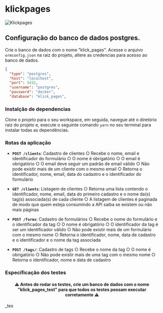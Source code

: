 # klickpages

<img alt="Klickpages" src="https://static-public.klickpages.com.br/uploads/media/file/1632609/klickpages.png" />

## Configuração do banco de dados postgres. 
Crie o banco de dados com o nome "klick_pages".
Acesse o arquivo `ormconfig.json` na raiz do projeto, altere as credencias para acesso ao banco de dados.
```json
{
  "type": "postgres",
  "host": "localhost",
  "port": 5432,
  "username": "postgres",
  "password": "docker",
  "database": "klick_pages",
````

### Instalção de dependencias 
Clone o projeto para o seu workspace, em seguida, navegue até o diretório raiz do projeto e, execute o seguinte comando `yarn` no seu terminal para instalar todas as dependências.

### Rotas da aplicação

- **`POST /clients`**: 
Cadastro de clientes
  ○ Recebe o nome, email e identificador do formulário
  ○ O nome é obrigatório
  ○ O email é obrigatório
  ○ O email deve seguir um padrão de email válido
  ○ Não pode existir mais de um cliente com o mesmo email
  ○ Retorna o identificador, nome, email, data do cadastro e o identificador do formulário

- **`GET /clients`**: 
Listagem de clientes
  ○ Retorna uma lista contendo o identificador, nome, email, data do primeiro cadastro e o nome da(s) tag(s) associada(s) de cada cliente
  ○ A listagem de clientes é paginada de modo que quem esteja consumindo a API saiba se existem ou não mais páginas

- **`POST /forms`**: 
Cadastro de formulários
  ○ Recebe o nome do formulário e o identificador da tag
  ○ O nome é obrigatório
  ○ O identificador da tag é ser um identificador válido
  ○ Não pode existir mais de um formulário com o mesmo nome
  ○ Retorna o identificador, nome, data de cadastro e o identificador e o nome da tag associada

- **`POST /tags/`**: Cadastro de tags
  ○ Recebe o nome da tag
  ○ O nome é obrigatório
  ○ Não pode existir mais de uma tag com o mesmo nome
  ○ Retorna o identificador, nome e data de cadastro

### Específicação dos testes

<h4 align="center">
  ⚠️ Antes de rodar os testes, crie um banco de dados com o nome "klick_pages_test" para que todos os testes possam executar corretamente ⚠️
</h4>_tes
